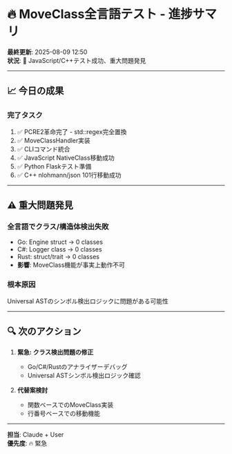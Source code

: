 # 🔥 MoveClass全言語テスト - 進捗サマリ

**最終更新**: 2025-08-09 12:50  
**状況**: 🚀 JavaScript/C++テスト成功、重大問題発見

---

## 📈 今日の成果

### **完了タスク**
1. ✅ PCRE2革命完了 - std::regex完全置換
2. ✅ MoveClassHandler実装
3. ✅ CLIコマンド統合 
4. ✅ JavaScript NativeClass移動成功
5. ✅ Python Flaskテスト準備
6. ✅ C++ nlohmann/json 101行移動成功

---

## ⚠️ 重大問題発見

### **全言語でクラス/構造体検出失敗**
- Go: Engine struct → 0 classes
- C#: Logger class → 0 classes  
- Rust: struct/trait → 0 classes
- **影響**: MoveClass機能が事実上動作不可

### **根本原因**
Universal ASTのシンボル検出ロジックに問題がある可能性

---

## 🔍 次のアクション

1. **緊急: クラス検出問題の修正**
   - Go/C#/Rustのアナライザーデバッグ
   - Universal ASTシンボル検出ロジック確認

2. **代替案検討**
   - 関数ベースでのMoveClass実装
   - 行番号ベースでの移動機能

---

**担当**: Claude + User  
**優先度**: 🔥 緊急